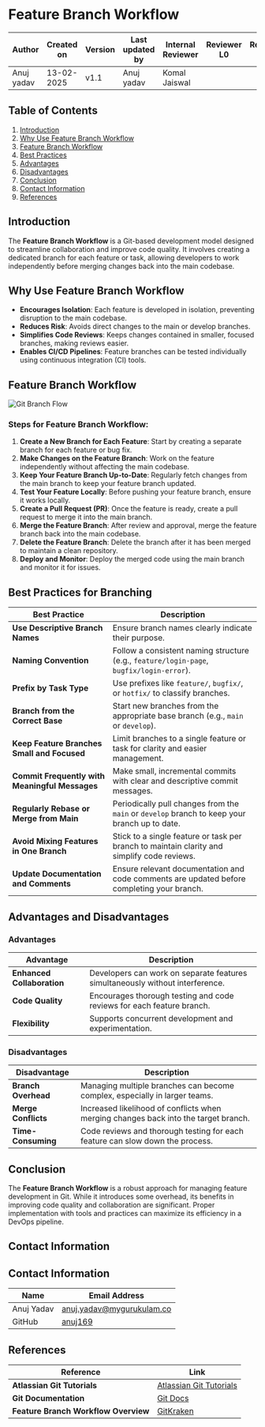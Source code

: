 # Feature Branch Workflow

| **Author** | **Created on** | **Version** | **Last updated by**|**Internal Reviewer** |**Reviewer L0** |**Reviewer L1** |**Reviewer L2** |
|------------|---------------------------|-------------|---------------------|-------------|-------------|-------------|-------------|
| Anuj yadav|   13-02-2025             | v1.1          | Anuj yadav        |  Komal Jaiswal |  |   |      |


## Table of Contents
1. [Introduction](#introduction)
2. [Why Use Feature Branch Workflow](#why-use-feature-branch-workflow)
3. [Feature Branch Workflow](#feature-branch-workflow)
4. [Best Practices](#best-practices)
5. [Advantages](#advantages)
6. [Disadvantages](#disadvantages)
7. [Conclusion](#conclusion)
8. [Contact Information](#contact-information)
9. [References](#references)

## Introduction
The **Feature Branch Workflow** is a Git-based development model designed to streamline collaboration and improve code quality. It involves creating a dedicated branch for each feature or task, allowing developers to work independently before merging changes back into the main codebase.

## Why Use Feature Branch Workflow
- **Encourages Isolation**: Each feature is developed in isolation, preventing disruption to the main codebase.
- **Reduces Risk**: Avoids direct changes to the main or develop branches.
- **Simplifies Code Reviews**: Keeps changes contained in smaller, focused branches, making reviews easier.
- **Enables CI/CD Pipelines**: Feature branches can be tested individually using continuous integration (CI) tools.

## Feature Branch Workflow

![Git Branch Flow](https://your-image-url.com)  


### Steps for Feature Branch Workflow:
1. **Create a New Branch for Each Feature**: Start by creating a separate branch for each feature or bug fix.
2. **Make Changes on the Feature Branch**: Work on the feature independently without affecting the main codebase.
3. **Keep Your Feature Branch Up-to-Date**: Regularly fetch changes from the main branch to keep your feature branch updated.
4. **Test Your Feature Locally**: Before pushing your feature branch, ensure it works locally.
5. **Create a Pull Request (PR)**: Once the feature is ready, create a pull request to merge it into the main branch.
6. **Merge the Feature Branch**: After review and approval, merge the feature branch back into the main codebase.
7. **Delete the Feature Branch**: Delete the branch after it has been merged to maintain a clean repository.
8. **Deploy and Monitor**: Deploy the merged code using the main branch and monitor it for issues.

## Best Practices for Branching

| Best Practice | Description |
| ------------- | ----------- |
| **Use Descriptive Branch Names** | Ensure branch names clearly indicate their purpose. |
| **Naming Convention** | Follow a consistent naming structure (e.g., `feature/login-page`, `bugfix/login-error`). |
| **Prefix by Task Type** | Use prefixes like `feature/`, `bugfix/`, or `hotfix/` to classify branches. |
| **Branch from the Correct Base** | Start new branches from the appropriate base branch (e.g., `main` or `develop`). |
| **Keep Feature Branches Small and Focused** | Limit branches to a single feature or task for clarity and easier management. |
| **Commit Frequently with Meaningful Messages** | Make small, incremental commits with clear and descriptive commit messages. |
| **Regularly Rebase or Merge from Main** | Periodically pull changes from the `main` or `develop` branch to keep your branch up to date. |
| **Avoid Mixing Features in One Branch** | Stick to a single feature or task per branch to maintain clarity and simplify code reviews. |
| **Update Documentation and Comments** | Ensure relevant documentation and code comments are updated before completing your branch. |

## Advantages and Disadvantages

### Advantages
| Advantage | Description |
| --------- | ----------- |
| **Enhanced Collaboration** | Developers can work on separate features simultaneously without interference. |
| **Code Quality** | Encourages thorough testing and code reviews for each feature branch. |
| **Flexibility** | Supports concurrent development and experimentation. |

### Disadvantages
| Disadvantage | Description |
| ------------ | ----------- |
| **Branch Overhead** | Managing multiple branches can become complex, especially in larger teams. |
| **Merge Conflicts** | Increased likelihood of conflicts when merging changes back into the target branch. |
| **Time-Consuming** | Code reviews and thorough testing for each feature can slow down the process. |

## Conclusion
The **Feature Branch Workflow** is a robust approach for managing feature development in Git. While it introduces some overhead, its benefits in improving code quality and collaboration are significant. Proper implementation with tools and practices can maximize its efficiency in a DevOps pipeline.

## Contact Information

## Contact Information

| Name         | Email Address                                   |
| ------------ | ----------------------------------------------- |
| Anuj Yadav   | [anuj.yadav@mygurukulam.co](mailto:anuj.yadav@mygurukulam.co) |
| GitHub       | [anuj169](https://github.com/anuj169)            |

## References

| Reference                        | Link                                                        |
| --------------------------------- | ----------------------------------------------------------- |
| **Atlassian Git Tutorials**       | [Atlassian Git Tutorials](https://www.atlassian.com/git/tutorials) |
| **Git Documentation**             | [Git Docs](https://git-scm.com/doc)                          |
| **Feature Branch Workflow Overview** | [GitKraken](https://www.gitkraken.com/git-branching-strategy) |
